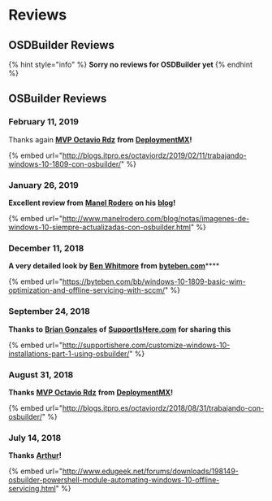 # Reviews

## OSDBuilder Reviews

{% hint style="info" %}
**Sorry no reviews for OSDBuilder yet**
{% endhint %}

## OSBuilder Reviews

### February 11, 2019

Thanks again [**MVP Octavio Rdz**](https://twitter.com/DeploymentMX) **from** [**DeploymentMX**](http://blogs.itpro.es/octaviordz/)**!**

{% embed url="http://blogs.itpro.es/octaviordz/2019/02/11/trabajando-windows-10-1809-con-osbuilder/" %}

### January 26, 2019

**Excellent review from** [**Manel Rodero**](https://twitter.com/manelrodero) **on his** [**blog**](http://www.manelrodero.com/blog/)**!**

{% embed url="http://www.manelrodero.com/blog/notas/imagenes-de-windows-10-siempre-actualizadas-con-osbuilder.html" %}

### December 11, 2018

**A very detailed look by** [**Ben Whitmore**](https://twitter.com/byteben) **from** [**byteben.com**](https://byteben.com/bb/)\*\*\*\*

{% embed url="https://byteben.com/bb/windows-10-1809-basic-wim-optimization-and-offline-servicing-with-sccm/" %}

### September 24, 2018

**Thanks to** [**Brian Gonzales**](https://twitter.com/brianfgonzalez) **of** [**SupportIsHere.com**](http://supportishere.com/) **for sharing this**

{% embed url="http://supportishere.com/customize-windows-10-installations-part-1-using-osbuilder/" %}

### August 31, 2018

**Thanks** [**MVP Octavio Rdz**](https://twitter.com/DeploymentMX) **from** [**DeploymentMX**](http://blogs.itpro.es/octaviordz/)**!**

{% embed url="http://blogs.itpro.es/octaviordz/2018/08/31/trabajando-con-osbuilder/" %}

### July 14, 2018

**Thanks** [**Arthur**](https://twitter.com/itsarthur)**!**

{% embed url="http://www.edugeek.net/forums/downloads/198149-osbuilder-powershell-module-automating-windows-10-offline-servicing.html" %}



